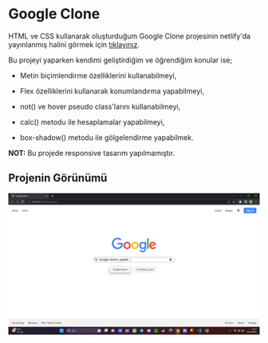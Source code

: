 # Google Clone

HTML ve CSS kullanarak oluşturduğum Google Clone projesinin netlify'da yayınlanmış halini görmek için [tıklayınız]().

Bu projeyi yaparken kendimi geliştirdiğim ve öğrendiğim konular ise;

* Metin biçimlendirme özelliklerini kullanabilmeyi,

* Flex özelliklerini kullanarak konumlandırma yapabilmeyi,

* not() ve hover pseudo class'larını kullanabilmeyi,

* calc() metodu ile hesaplamalar yapabilmeyi,

* box-shadow() metodu ile gölgelendirme yapabilmek.

**NOT:** Bu projede responsive tasarım yapılmamıştır.

## Projenin Görünümü

![Proje](images/clone.png)